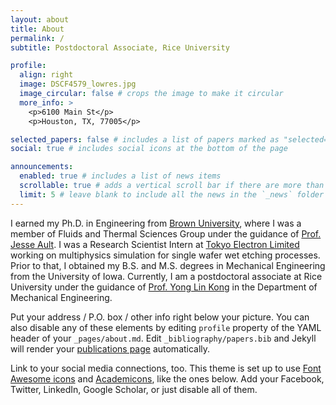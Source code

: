 ```yaml
---
layout: about
title: About
permalink: /
subtitle: Postdoctoral Associate, Rice University

profile:
  align: right
  image: DSCF4579_lowres.jpg
  image_circular: false # crops the image to make it circular
  more_info: >
    <p>6100 Main St</p>
    <p>Houston, TX, 77005</p>

selected_papers: false # includes a list of papers marked as "selected={true}"
social: true # includes social icons at the bottom of the page

announcements:
  enabled: true # includes a list of news items
  scrollable: true # adds a vertical scroll bar if there are more than 3 news items
  limit: 5 # leave blank to include all the news in the `_news` folder
---
```


I earned my Ph.D. in Engineering from [Brown University](http://www.brown.edu), where I was a member of Fluids and Thermal Sciences Group under the guidance of [Prof. Jesse Ault](https://sites.brown.edu/aultlab/). I was a Research Scientist Intern at [Tokyo Electron Limited](https://www.tel.com/) working on multiphysics simulation for single wafer wet etching processes. Prior to that, I obtained my B.S. and M.S. degrees in Mechanical Engineering from the University of Iowa. Currently, I am a postdoctoral associate at Rice University under the guidance of [Prof. Yong Lin Kong](https://profiles.rice.edu/faculty/yong-lin-kong) in the Department of Mechanical Engineering.

Put your address / P.O. box / other info right below your picture. You can also disable any of these elements by editing `profile` property of the YAML header of your `_pages/about.md`. Edit `_bibliography/papers.bib` and Jekyll will render your [publications page](/al-folio/publications/) automatically.

Link to your social media connections, too. This theme is set up to use [Font Awesome icons](https://fontawesome.com/) and [Academicons](https://jpswalsh.github.io/academicons/), like the ones below. Add your Facebook, Twitter, LinkedIn, Google Scholar, or just disable all of them.
